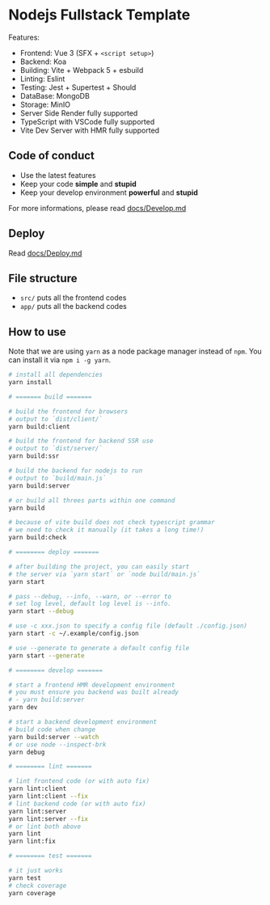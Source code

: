 # Nodejs Fullstack Template

Features:

- Frontend: Vue 3 (SFX + `<script setup>`)
- Backend: Koa
- Building: Vite + Webpack 5 + esbuild
- Linting: Eslint
- Testing: Jest + Supertest + Should
- DataBase: MongoDB
- Storage: MinIO
- Server Side Render fully supported
- TypeScript with VSCode fully supported
- Vite Dev Server with HMR fully supported

## Code of conduct

- Use the latest features
- Keep your code **simple** and **stupid**
- Keep your develop environment **powerful** and **stupid**

For more informations, please read [docs/Develop.md](./docs/Develop.md)

## Deploy

Read [docs/Deploy.md](./docs/Deploy.md)

## File structure

- `src/` puts all the frontend codes
- `app/` puts all the backend codes

## How to use

Note that we are using `yarn` as a node package manager instead of `npm`.
You can install it via `npm i -g yarn`.

```bash
# install all dependencies
yarn install

# ======= build =======

# build the frontend for browsers
# output to `dist/client/`
yarn build:client

# build the frontend for backend SSR use
# output to `dist/server/`
yarn build:ssr

# build the backend for nodejs to run
# output to `build/main.js`
yarn build:server

# or build all threes parts within one command
yarn build

# because of vite build does not check typescript grammar
# we need to check it manually (it takes a long time!)
yarn build:check

# ======== deploy =======

# after building the project, you can easily start
# the server via `yarn start` or `node build/main.js`
yarn start

# pass --debug, --info, --warn, or --error to
# set log level, default log level is --info.
yarn start --debug

# use -c xxx.json to specify a config file (default ./config.json)
yarn start -c ~/.example/config.json

# use --generate to generate a default config file
yarn start --generate

# ======== develop =======

# start a frontend HMR development environment
# you must ensure you backend was built already
# - yarn build:server
yarn dev

# start a backend development environment
# build code when change
yarn build:server --watch
# or use node --inspect-brk
yarn debug

# ======== lint =======

# lint frontend code (or with auto fix)
yarn lint:client
yarn lint:client --fix
# lint backend code (or with auto fix)
yarn lint:server
yarn lint:server --fix
# or lint both above
yarn lint
yarn lint:fix

# ======== test =======

# it just works
yarn test
# check coverage
yarn coverage
```

